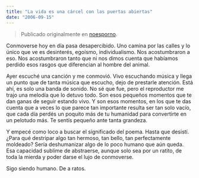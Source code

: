 ```yaml
---
title: "La vida es una cárcel con las puertas abiertas"
date: "2006-09-15"
---
```


> Publicado originalmente en [noesporno](/noesporno).

Conmoverse hoy en día pasa desapercibido. Uno camina por las calles y lo único que ve es desinterés, egoísmo, individualismo. Nos acostumbraron a eso. Nos acostumbraron tanto que ni nos dimos cuenta que habíamos perdido esos rasgos que diferencian al hombre del animal.

Ayer escuché una canción y me conmovió. Vivo escuchando música y llega un punto que de tanta música que escucho, dejo de prestarle atención. Está ahí, es solo una banda de sonido. No sé que fue, pero el reproductor me trajo una melodía que lo detuvo todo. Son esos pequeños momentos que te dan ganas de seguir estando vivo. Y son esos momentos, en los que te das cuenta que a veces lo que parece tan importante resulta ser tan solo vacío, que cada día perdés un poquito más de tu humanidad para convertirte en un pelotudo más. Te sentís pequeño ante tanta grandeza.

Y empecé como loco a buscar el significado del poema. Hasta que desistí. ¿Para qué destripar algo tan hermoso, tan bello, tan perfectamente moldeado? Sería deshumanizar algo de lo poco humano que aún queda. Esa capacidad sublime de abstraerse, aunque solo sea por un ratito, de toda la mierda y poder darse el lujo de conmoverse.

Sigo siendo humano. De a ratos.
